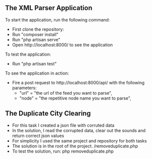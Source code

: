 

## The XML Parser Application

To start the application, run the following command:

- First clone the repository:
- Run "composer install"
- Run "php artisan serve"
- Open http://localhost:8000/ to see the application

To  test the application:
- Run "php artisan test"

To see the application in action:
- Fire a post request to http://localhost:8000/api/ with the following parameters:
    - "url" = "the url of the feed you want to parse",
    - "node" = "the repetitive node name you want to parse",

## The Duplicate City Clearing
- For this task I created a json file with corruted data
- In the solution, I read the corrupted data, clear out the sounds and return correct json values
- For simplicity I used the same project and repository for both tasks
- The solution is in the root of the project. /removeduplicate.php
- To test the solution, run: php removeduplicate.php 
